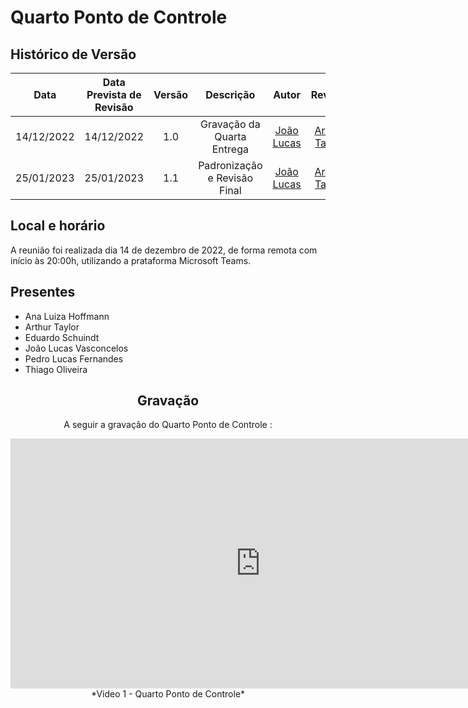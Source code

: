 # Quarto Ponto de Controle

## <a>Histórico de Versão</a>
|    Data    | Data Prevista de Revisão | Versão |          Descrição           |                   Autor                    |                  Revisor                   |
| :--------: | :----------------------: | :----: | :--------------------------: | :----------------------------------------: | :----------------------------------------: |
| 14/12/2022 |        14/12/2022        |  1.0   |  Gravação da Quarta Entrega  | [João Lucas](https://github.com/Hackairos) | [Arthur Taylor](https://github.com/Eruel6) |
| 25/01/2023 |        25/01/2023        |  1.1   | Padronização e Revisão Final | [João Lucas](https://github.com/HacKairos) | [Arthur Taylor](https://github.com/Eruel6) |

## <a>Local e horário</a>

A reunião foi realizada dia 14 de dezembro de 2022, de forma remota com início às 20:00h, utilizando a prataforma Microsoft Teams.

## <a>Presentes</a>

- Ana Luiza Hoffmann
- Arthur Taylor
- Eduardo Schuindt
- João Lucas Vasconcelos
- Pedro Lucas Fernandes
- Thiago Oliveira

<center>

## <a>Gravação</a>
A seguir a gravação do Quarto Ponto de Controle :
<iframe width="800" height="400" src="https://www.youtube-nocookie.com/embed/IrlUb9FxGlo" frameborder="0" allow="accelerometer; autoplay; clipboard-write; encrypted-media; gyroscope; picture-in-picture" allowfullscreen></iframe>
*Video 1 - Quarto Ponto de Controle*
</center>
